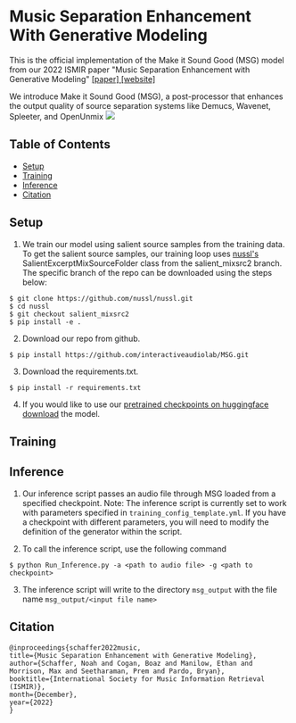 #  Music Separation Enhancement With Generative Modeling

This is the official implementation of the Make it Sound Good (MSG) model from our 2022 ISMIR paper "Music Separation Enhancement with Generative Modeling" [\[paper\]](https://arxiv.org/pdf/2208.12387.pdf)[ \[website\]](https://interactiveaudiolab.github.io/project/msg.html)

We introduce Make it Sound Good (MSG), a post-processor that enhances the output quality of source separation systems like Demucs, Wavenet, Spleeter, and OpenUnmix
![](https://interactiveaudiolab.github.io/assets/images/projects/MSG-hero-image.png)

## Table of Contents
- [Setup](#Setup)
- [Training](#Training)
- [Inference](#Inference)
- [Citation](#Citation)

## Setup
1. We train our model using salient source samples from the training data. To get the salient source samples, our training loop uses [nussl's](https://github.com/nussl/nussl/tree/salient_mixsrc2/nussl) SalientExcerptMixSourceFolder class from the salient_mixsrc2 branch. The specific branch of the repo can be downloaded using the steps below:
```
$ git clone https://github.com/nussl/nussl.git
$ cd nussl
$ git checkout salient_mixsrc2
$ pip install -e .
```
2. Download our repo from github.
```
$ pip install https://github.com/interactiveaudiolab/MSG.git
```
3. Download the requirements.txt.
```
$ pip install -r requirements.txt
```
4. If you would like to use our [pretrained checkpoints on huggingface download](https://huggingface.co/boazcogan/MSG_pretrained_checkpoints/tree/main) the model.

## Training



## Inference
1. Our inference script passes an audio file through MSG loaded from a specified checkpoint. Note: The inference script is currently set to work with parameters specified in ```training_config_template.yml```. If you have a checkpoint with different parameters, you will need to modify the definition of the generator within the script. 

2. To call the inference script, use the following command

```
$ python Run_Inference.py -a <path to audio file> -g <path to checkpoint>
```

3. The inference script will write to the directory ```msg_output``` with the file name ```msg_output/<input file name>```


## Citation

```
@inproceedings{schaffer2022music,
title={Music Separation Enhancement with Generative Modeling},
author={Schaffer, Noah and Cogan, Boaz and Manilow, Ethan and Morrison, Max and Seetharaman, Prem and Pardo, Bryan},
booktitle={International Society for Music Information Retrieval (ISMIR)},
month={December},
year={2022}
}
```
